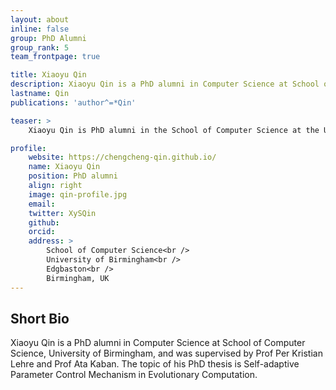 ```yaml
---
layout: about
inline: false
group: PhD Alumni
group_rank: 5
team_frontpage: true

title: Xiaoyu Qin
description: Xiaoyu Qin is a PhD alumni in Computer Science at School of Computer Science, University of Birmingham, and was supervised by Prof Per Kristian Lehre and Prof Ata Kaban. The topic of his PhD thesis is Self-adaptive Parameter Control Mechanism in Evolutionary Computation.
lastname: Qin
publications: 'author^=*Qin'

teaser: >
    Xiaoyu Qin is PhD alumni in the School of Computer Science at the University of Birmingham.

profile:
    website: https://chengcheng-qin.github.io/
    name: Xiaoyu Qin
    position: PhD alumni
    align: right
    image: qin-profile.jpg
    email:
    twitter: XySQin
    github: 
    orcid: 
    address: >
        School of Computer Science<br />
        University of Birmingham<br />
        Edgbaston<br />
        Birmingham, UK
---
```


## Short Bio


Xiaoyu Qin is a PhD alumni in Computer Science at School of Computer Science, University of Birmingham, and was supervised by Prof Per Kristian Lehre and Prof Ata Kaban. The topic of his PhD thesis is Self-adaptive Parameter Control Mechanism in Evolutionary Computation.
